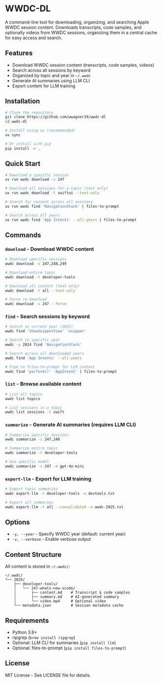 # WWDC-DL

A command-line tool for downloading, organizing, and searching Apple WWDC session content. Downloads transcripts, code samples, and optionally videos from WWDC sessions, organizing them in a central cache for easy access and search.

## Features

- Download WWDC session content (transcripts, code samples, videos)
- Search across all sessions by keyword
- Organized by topic and year in `~/.wwdc`
- Generate AI summaries using LLM CLI
- Export content for LLM training

## Installation

```bash
# Clone the repository
git clone https://github.com/wwagner19/wwdc-dl
cd wwdc-dl

# Install using uv (recommended)
uv sync

# Or install with pip
pip install -e .
```

## Quick Start

```bash
# Download a specific session
uv run wwdc download -s 247

# Download all sessions for a topic (text only)
uv run wwdc download -t swiftui --text-only

# Search for content across all sessions
uv run wwdc find 'NavigationStack' | files-to-prompt

# Search across all years
uv run wwdc find 'App Intents' --all-years | files-to-prompt
```

## Commands

### `download` - Download WWDC content
```bash
# Download specific sessions
wwdc download -s 247,248,249

# Download entire topic
wwdc download -t developer-tools

# Download all content (text only)
wwdc download -t all --text-only

# Force re-download
wwdc download -s 247 --force
```

### `find` - Search sessions by keyword
```bash
# Search in current year (2025)
wwdc find 'ShowSnippetView' 'snippet'

# Search in specific year
wwdc -y 2024 find 'NavigationStack'

# Search across all downloaded years
wwdc find 'App Intents' --all-years

# Pipe to files-to-prompt for LLM context
wwdc find 'perform()' 'AppIntent' | files-to-prompt
```

### `list` - Browse available content
```bash
# List all topics
wwdc list topics

# List sessions in a topic
wwdc list sessions -t swift
```

### `summarize` - Generate AI summaries (requires LLM CLI)
```bash
# Summarize specific sessions
wwdc summarize -s 247,248

# Summarize entire topic
wwdc summarize -t developer-tools

# Use specific model
wwdc summarize -s 247 -m gpt-4o-mini
```

### `export-llm` - Export for LLM training
```bash
# Export topic summaries
wwdc export-llm -t developer-tools -o devtools.txt

# Export all summaries
wwdc export-llm -t all --consolidated -o wwdc-2025.txt
```

## Options

- `-y, --year` - Specify WWDC year (default: current year)
- `-v, --verbose` - Enable verbose output

## Content Structure

All content is stored in `~/.wwdc/`:

```
~/.wwdc/
└── 2025/
    ├── developer-tools/
    │   └── 247-whats-new-xcode/
    │       ├── content.md    # Transcript & code samples
    │       ├── summary.md    # AI-generated summary
    │       └── video.mp4     # Optional video
    └── metadata.json         # Session metadata cache
```

## Requirements

- Python 3.8+
- ripgrep (`brew install ripgrep`)
- Optional: LLM CLI for summaries (`pip install llm`)
- Optional: files-to-prompt (`pip install files-to-prompt`)

## License

MIT License - See LICENSE file for details.